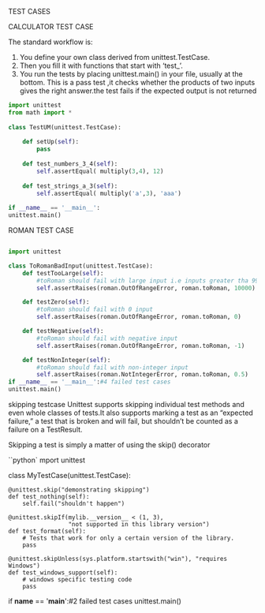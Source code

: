 TEST CASES

CALCULATOR TEST CASE

The standard workflow is:
1. You define your own class derived from unittest.TestCase.
2. Then you fill it with functions that start with ‘test_’.
3. You run the tests by placing unittest.main() in your file, usually at the bottom.
This is a pass test ,it checks whether the products of two inputs gives the right answer.the test fails if the expected output is not returned

```python
import unittest
from math import *
 
class TestUM(unittest.TestCase):
 
    def setUp(self):
        pass
 
    def test_numbers_3_4(self):
        self.assertEqual( multiply(3,4), 12)
 
    def test_strings_a_3(self):
        self.assertEqual( multiply('a',3), 'aaa')
 
if __name__ == '__main__':
unittest.main()
```




 ROMAN TEST CASE
 
 
```python

import unittest

class ToRomanBadInput(unittest.TestCase):                            
    def testTooLarge(self):                                          
        #toRoman should fail with large input i.e inputs greater tha 9999                 
        self.assertRaises(roman.OutOfRangeError, roman.toRoman, 10000) 

    def testZero(self):                                              
        #toRoman should fail with 0 input                      
        self.assertRaises(roman.OutOfRangeError, roman.toRoman, 0)    

    def testNegative(self):                                          
        #toRoman should fail with negative input                
        self.assertRaises(roman.OutOfRangeError, roman.toRoman, -1)  

    def testNonInteger(self):                                        
        #toRoman should fail with non-integer input             
        self.assertRaises(roman.NotIntegerError, roman.toRoman, 0.5) 
if __name__ == '__main__':#4 failed test cases
unittest.main()
```

skipping testcase
Unittest supports skipping individual test methods and even whole classes of tests.It also supports marking a test as an “expected failure,” a test that is broken and will fail, but shouldn’t be counted as a failure on a TestResult.

Skipping a test is simply a matter of using the skip() decorator 


``python`
mport unittest

class MyTestCase(unittest.TestCase):

    @unittest.skip("demonstrating skipping")
    def test_nothing(self):
        self.fail("shouldn't happen")

    @unittest.skipIf(mylib.__version__ < (1, 3),
                     "not supported in this library version")
    def test_format(self):
        # Tests that work for only a certain version of the library.
        pass

    @unittest.skipUnless(sys.platform.startswith("win"), "requires Windows")
    def test_windows_support(self):
        # windows specific testing code
        pass
if __name__ == '__main__':#2 failed test cases
unittest.main()
```

